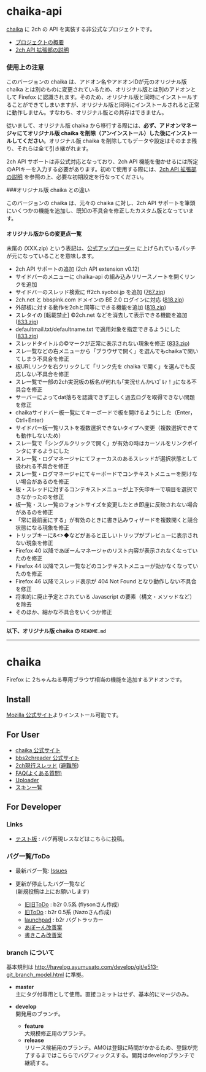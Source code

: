 chaika-api
==========

[chaika](https://github.com/chaika/chaika) に 2ch の API を実装する非公式なプロジェクトです。

* [プロジェクトの概要](https://github.com/masami-dev/chaika-api/wiki)
* [2ch API 拡張部の説明](https://github.com/masami-dev/chaika-api/wiki/%E4%BB%98%E5%B1%9E%E6%96%87%E6%9B%B8%28README%29)

### 使用上の注意

このバージョンの chaika は、アドオン名やアドオンIDが元のオリジナル版 chaika とは別のものに変更されているため、オリジナル版とは別のアドオンとして Firefox に認識されます。そのため、オリジナル版と同時にインストールすることができてしまいますが、オリジナル版と同時にインストールされると正常に動作しません。すなわち、オリジナル版との共存はできません。

従いまして、オリジナル版 chaika から移行する際には、**必ず、アドオンマネージャにてオリジナル版 chaika を削除（アンインストール）した後にインストールしてください**。オリジナル版 chaika を削除してもデータや設定はそのまま残り、それらは全て引き継がれます。

2ch API サポートは非公式対応となっており、2ch API 機能を働かせるには所定のAPIキーを入力する必要があります。初めて使用する際には、[2ch API 拡張部の説明](https://github.com/masami-dev/chaika-api/wiki/%E4%BB%98%E5%B1%9E%E6%96%87%E6%9B%B8%28README%29) を参照の上、必要な初期設定を行なってください。

###オリジナル版 chaika との違い

このバージョンの chaika は、元々の chaika に対し、2ch API サポートを筆頭にいくつかの機能を追加し、既知の不具合を修正したカスタム版となっています。

#### オリジナル版からの変更点一覧

末尾の (XXX.zip) という表記は、[公式アップローダー](http://bbs2ch.osdn.jp/uploader/upload.php) に上げられているパッチが元になっていることを意味します。

* 2ch API サポートの追加 (2ch API extension v0.12)
* サイドバーのメニューに chaika-api の組み込みリリースノートを開くリンクを追加
* サイドバーのスレッド検索に ff2ch.syoboi.jp を追加 ([767.zip](http://bbs2ch.osdn.jp/uploader/img/767.zip))
* 2ch.net と bbspink.com ドメインの BE 2.0 ログインに対応 ([818.zip](http://bbs2ch.osdn.jp/uploader/img/818.zip))
* 外部板に対する動作を2chと同等にできる機能を追加 ([819.zip](http://bbs2ch.osdn.jp/uploader/img/819.zip))
* スレタイの [転載禁止] ©2ch.net などを消去して表示できる機能を追加 ([833.zip](http://bbs2ch.osdn.jp/uploader/img/833.zip))
* defaultmail.txt/defaultname.txt で適用対象を指定できるようにした ([833.zip](http://bbs2ch.osdn.jp/uploader/img/833.zip))
* スレッドタイトルの©マークが正常に表示されない現象を修正 ([833.zip](http://bbs2ch.osdn.jp/uploader/img/833.zip))
* スレ一覧などの右メニューから「ブラウザで開く」を選んでもchaikaで開いてしまう不具合を修正
* 板URLリンクを右クリックして「リンク先を chaika で開く」を選んでも反応しない不具合を修正
* スレ一覧で一部の2ch実況板の板名が何れも｢実況せんかいｺﾞﾙｧ！｣になる不具合を修正
* サーバーによってdat落ちを認識できず正しく過去ログを取得できない問題を修正
* chaikaサイドバー板一覧にてキーボードで板を開けるようにした（Enter，Ctrl+Enter）
* サイドバー板一覧リストを複数選択できないタイプへ変更（複数選択できても動作しないため）
* スレ一覧で「シングルクリックで開く」が有効の時はカーソルをリンクポインタにするようにした
* スレ一覧・ログマネージャにてフォーカスのあるスレッドが選択状態として扱われる不具合を修正
* スレ一覧・ログマネージャにてキーボードでコンテキストメニューを開けない場合があるのを修正
* 板・スレッドに対するコンテキストメニューが上下矢印キーで項目を選択できなかったのを修正
* 板一覧・スレ一覧のフォントサイズを変更したとき即座に反映されない場合があるのを修正
* 「常に最前面にする」が有効のときに書き込みウィザードを複数開くと競合状態になる現象を修正
* トリップキーに&<>◆などがあると正しいトリップがプレビューに表示されない現象を修正
* Firefox 40 以降であぼーんマネージャのリスト内容が表示されなくなっていたのを修正
* Firefox 44 以降でスレ一覧などのコンテキストメニューが効かなくなっていたのを修正
* Firefox 46 以降でスレッド表示が 404 Not Found となり動作しない不具合を修正
* 将来的に廃止予定とされている Javascript の要素（構文・メソッドなど）を除去
* そのほか、細かな不具合をいくつか修正


----

**以下、オリジナル版 chaika の `README.md`**

----

chaika
======

Firefox に 2ちゃんねる専用ブラウザ相当の機能を追加するアドオンです。


Install
---

[Mozilla 公式サイト](https://addons.mozilla.org/ja/firefox/addon/chaika/)よりインストール可能です。


For User
---

* [chaika 公式サイト](http://chaika.xrea.jp/)
* [bbs2chreader 公式サイト](http://bbs2ch.sourceforge.jp/)
* [2ch現行スレッド](http://find.2ch.net/?STR=bbs2chreader%2Fchaika&BBS=ALL&TYPE=TITLE) ([避難所](http://yy22.kakiko.com/test/read.cgi/bbs2ch/1222488320/))
* [FAQ(よくある質問)](http://bbs2ch.sourceforge.jp/?page=FAQ)
* [Uploader](http://bbs2ch.sourceforge.jp/uploader/upload.php)
* [スキン一覧](http://bbs2ch.sourceforge.jp/?page=Skin%2F0.4.5)


For Developer
---

### Links ###

* [テスト板](http://yy22.kakiko.com/bbs2ch/) : バグ再現レスなどはこちらに投稿。

### バグ一覧/ToDo ###
* 最新バグ一覧: [Issues](https://github.com/chaika/chaika/issues)

* 更新が停止したバグ一覧など  
    (新規投稿は上にお願いします)
	* [旧旧ToDo](https://spreadsheets.google.com/pub?key=pbbe5TFNb21RVxOf7ygNJfg) : b2r 0.5系 (flysonさん作成)
	* [旧ToDo](http://d.hatena.ne.jp/nazodane/20080609/1212999112) : b2r 0.5系 (Nazoさん作成)
	* [launchpad](https://bugs.launchpad.net/bbs2ch) : b2r バグトラッカー
	* [あぼーん改善案](http://bbs2ch.sourceforge.jp/?page=%A4%A2%A4%DC%A1%BC%A4%F3%B2%FE%C1%B1)
	* [書きこみ改善案](http://bbs2ch.sourceforge.jp/?page=%BD%F1%A4%AD%B9%FE%A4%DF%B2%FE%C1%B1)

### branch について ###
基本規則は http://havelog.ayumusato.com/develop/git/e513-git_branch_model.html に準拠。

* **master**  
  主にタグ付専用として使用。直接コミットはせず、基本的にマージのみ。
* **develop**  
  開発用のブランチ。
  
  * **feature**  
    大規模修正用のブランチ。
  * **release**  
    リリース候補用のブランチ。AMOは登録に時間がかかるため、登録が完了するまではこちらでバグフィックスする。開発はdevelopブランチで継続する。